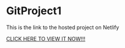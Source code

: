 # GitProject1
This is the link to the hosted project on Netlify

[CLICK HERE TO VIEW IT NOW!!!](https://my-first-git-project.netlify.app/)